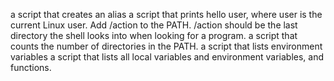 a script that creates an alias
a script that prints hello user, where user is the current Linux user.
Add /action to the PATH. /action should be the last directory the shell looks into when looking for a program.
a script that counts the number of directories in the PATH.
a script that lists environment variables
a script that lists all local variables and environment variables, and functions.
